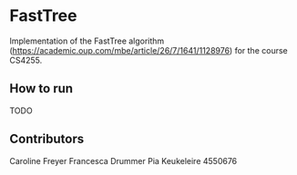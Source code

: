 # FastTree 

Implementation of the FastTree algorithm (https://academic.oup.com/mbe/article/26/7/1641/1128976) for the course CS4255.

## How to run

TODO

## Contributors

Caroline Freyer
Francesca Drummer
Pia Keukeleire 4550676